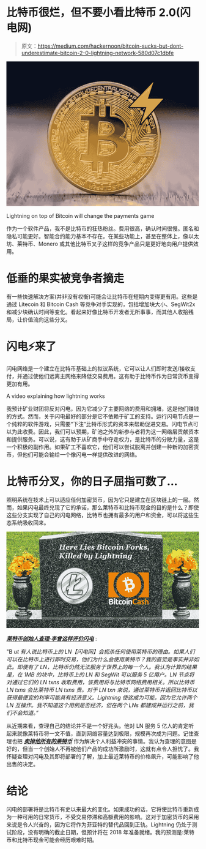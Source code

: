 # 比特币很烂，但不要小看比特币 2.0(闪电网)

> 原文：<https://medium.com/hackernoon/bitcoin-sucks-but-dont-underestimate-bitcoin-2-0-lightning-network-580d07c1dbfe>

![](img/2cfbd560e94ec9e36b60b3e6812ee701.png)

Lightning on top of Bitcoin will change the payments game

作为一个软件产品，我不是比特币的狂热粉丝。费用很高，确认时间很慢。匿名和隐私可能更好。智能合约能力基本不存在。在某些功能上，甚至在整体上，像以太坊、莱特币、Monero 或其他比特币叉子这样的竞争产品只是更好地向用户提供效用。

# 低垂的果实被竞争者摘走

有一些快速解决方案(并非没有权衡)可能会让比特币在短期内变得更有用。这些是通过 Litecoin 和 Bitcoin Cash 等竞争对手实现的，包括增加块大小、SegWit2x 和减少块确认时间等变化。看起来好像比特币开发者无所事事，而其他人收拾残局，让价值流向这些分叉。

# 闪电⚡来了

闪电网络是一个建立在比特币基础上的拟议系统，它可以让人们即时发送/接收支付，并通过使他们远离主网络来降低交易费用。这有助于比特币作为日常货币变得更加有用。

A video explaining how lightning works

我预计矿业财团将反对闪电，因为它减少了主要网络的费用和拥堵，这是他们赚钱的方式。然而，关于闪电最好的部分是它不依赖于矿工的支持。运行闪电节点是一个纯粹的软件游戏，只需要“下注”比特币形式的资本来帮助促进交易。闪电节点可以为此收费。因此，我们可以预期，矿池之外的新参与者将为这一网络层贡献资本和提供服务。可以说，这有助于从矿商手中夺走权力，是比特币的分散力量，这是一个积极的副作用。如果矿工不喜欢它，他们可以尝试脱离并创建一种新的加密货币，但他们可能会输给一个像闪电一样提供改进的网络。

# 比特币分叉，你的日子屈指可数了…

照明系统在技术上可以适应任何加密货币，因为它只是建立在区块链上的一层。然而，如果闪电最终兑现了它的承诺，那么莱特币和比特币现金的目的是什么？即使这些分支实现了自己的闪电网络，比特币也拥有最多的用户和资金，可以将这些生态系统吸收回来。

![](img/a4f1292232322518465593bbf4b0b042.png)

[***莱特币创始人查理·李曾这样评价闪电***](https://segwit.org/my-vision-for-segwit-and-lightning-networks-on-litecoin-and-bitcoin-cf95a7ab656b) :

"B *ut 有人说比特币上的 LN【闪电网】会扼杀任何使用莱特币的理由。如果人们可以在比特币上进行即时交易，他们为什么会使用莱特币？我的直觉是事实并非如此。即使有了 LN，比特币仍然无法服务于世界上的每一个人。我认为计算的结果是，在 1MB 的块中，比特币上的 LN 和 SegWit 可以服务 5 亿用户。LN 节点将对通过它们的 LN txns 收取费用，该费用将与比特币网络费用相关。所以比特币 LN txns 会比莱特币 LN txns 贵。对于 LN txn 来说，通过莱特币并返回比特币以获得最便宜的利率可能具有经济意义。Lightning 使这成为可能，因为它允许两个 LN 互操作。我不知道这个用例是否经济，但在两个 LNs 都建成并运行之前，我们不会知道。”*

从近期来看，查理自己的结论并不是一个好兆头。他对 LN 服务 5 亿人的肯定听起来就像莱特币将一文不值，直到网络容量达到极限，规模再次成为问题。记住查理也把 [***卖掉他所有的莱特币***](https://www.reddit.com/r/litecoin/comments/7kzw6q/litecoin_price_tweets_and_conflict_of_interest/) 作为解决个人利益冲突的事情。我认为查理的意图是好的，但当一个创始人不再被他们产品的成功所激励时，这就有点令人担忧了。我怀疑查理对闪电及其即将部署的了解，加上最近莱特币的价格飙升，可能影响了他出售的决定。

# 结论

闪电的部署将是比特币有史以来最大的变化。如果成功的话，它将使比特币重新成为一种可用的日常货币，不受交易停滞和高额费用的影响。这对于加密货币的采用来说是令人兴奋的，因为它将作为菲亚特的替代品回到正轨。Lightning 仍处于测试阶段，没有明确的截止日期，但预计将在 2018 年准备就绪。我的预测是:莱特币和比特币现金可能会经历艰难时期。